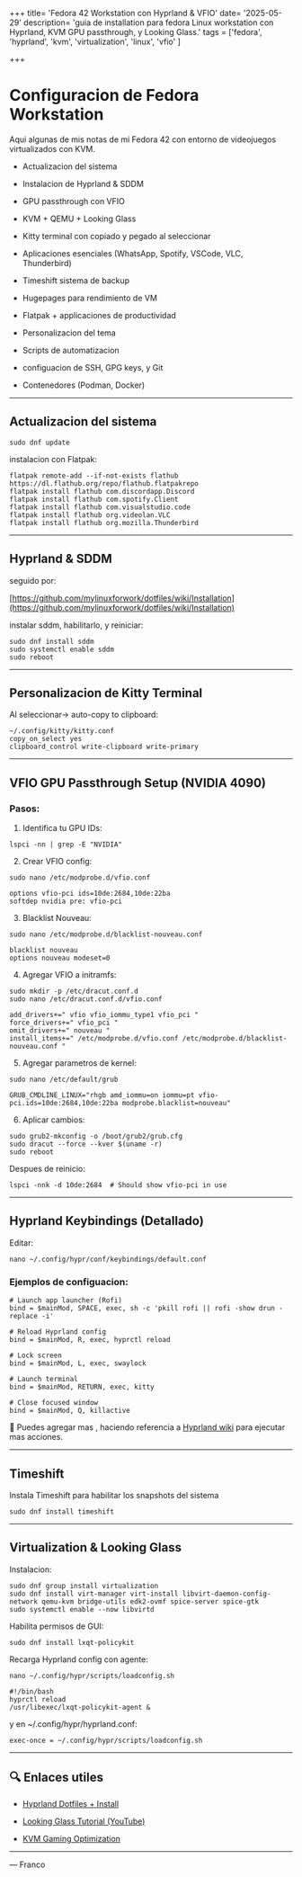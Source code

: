 +++
title= 'Fedora 42 Workstation con Hyprland & VFIO'
date= '2025-05-29'
description= 'guia de installation para fedora Linux workstation con Hyprland, KVM GPU passthrough, y Looking Glass.'
tags = ['fedora', 'hyprland', 'kvm', 'virtualization', 'linux', 'vfio' ]

+++

  

#  Configuracion de Fedora Workstation  

Aqui algunas de mis notas de mi Fedora 42 con entorno de videojuegos virtualizados con KVM. 
<!--more-->

- Actualizacion del sistema
    
- Instalacion de Hyprland & SDDM
    
- GPU passthrough con VFIO
    
- KVM + QEMU + Looking Glass
    
- Kitty terminal con copiado y pegado al seleccionar
    
- Aplicaciones esenciales (WhatsApp, Spotify, VSCode, VLC, Thunderbird)
    
- Timeshift sistema de backup 
    
- Hugepages para rendimiento de VM 
    
- Flatpak + applicaciones de productividad
    
- Personalizacion del tema
    
- Scripts de automatizacion
    
- configuacion de SSH, GPG keys, y Git
    
- Contenedores (Podman, Docker)
    

---

##  Actualizacion del sistema

```
sudo dnf update
```

instalacion con Flatpak:

```
flatpak remote-add --if-not-exists flathub https://dl.flathub.org/repo/flathub.flatpakrepo
flatpak install flathub com.discordapp.Discord
flatpak install flathub com.spotify.Client
flatpak install flathub com.visualstudio.code
flatpak install flathub org.videolan.VLC
flatpak install flathub org.mozilla.Thunderbird
```

---

## Hyprland & SDDM 

  

seguido por:

[https://github.com/mylinuxforwork/dotfiles/wiki/Installation](https://github.com/mylinuxforwork/dotfiles/wiki/Installation)

  

instalar sddm, habilitarlo, y reiniciar:

```
sudo dnf install sddm
sudo systemctl enable sddm
sudo reboot
```

---

## Personalizacion de Kitty Terminal 

  

Al seleccionar-> auto-copy to clipboard:

```
~/.config/kitty/kitty.conf
copy_on_select yes
clipboard_control write-clipboard write-primary
```

---

## VFIO GPU Passthrough Setup (NVIDIA 4090)

  

### Pasos:

1. Identifica tu GPU IDs:
    

```
lspci -nn | grep -E "NVIDIA"
```

2. Crear VFIO config:
    

```
sudo nano /etc/modprobe.d/vfio.conf
```

```
options vfio-pci ids=10de:2684,10de:22ba
softdep nvidia pre: vfio-pci
```

3. Blacklist Nouveau:
    

```
sudo nano /etc/modprobe.d/blacklist-nouveau.conf
```

```
blacklist nouveau
options nouveau modeset=0
```

4. Agregar VFIO a initramfs:
    

```
sudo mkdir -p /etc/dracut.conf.d
sudo nano /etc/dracut.conf.d/vfio.conf
```

```
add_drivers+=" vfio vfio_iommu_type1 vfio_pci "
force_drivers+=" vfio_pci "
omit_drivers+=" nouveau "
install_items+=" /etc/modprobe.d/vfio.conf /etc/modprobe.d/blacklist-nouveau.conf "
```

5. Agregar parametros de kernel:
    

```
sudo nano /etc/default/grub
```

```
GRUB_CMDLINE_LINUX="rhgb amd_iommu=on iommu=pt vfio-pci.ids=10de:2684,10de:22ba modprobe.blacklist=nouveau"
```

6. Aplicar cambios:
    

```
sudo grub2-mkconfig -o /boot/grub2/grub.cfg
sudo dracut --force --kver $(uname -r)
sudo reboot
```

Despues de reinicio:

```
lspci -nnk -d 10de:2684  # Should show vfio-pci in use
```

---

##  Hyprland Keybindings (Detallado)

  

Editar:

```
nano ~/.config/hypr/conf/keybindings/default.conf
```

### Ejemplos de configuacion:

```
# Launch app launcher (Rofi)
bind = $mainMod, SPACE, exec, sh -c 'pkill rofi || rofi -show drun -replace -i'

# Reload Hyprland config
bind = $mainMod, R, exec, hyprctl reload

# Lock screen
bind = $mainMod, L, exec, swaylock

# Launch terminal
bind = $mainMod, RETURN, exec, kitty

# Close focused window
bind = $mainMod, Q, killactive
```

📝  Puedes agregar mas , haciendo referencia a  [Hyprland wiki](https://wiki.hyprland.org/Configuring/Keybinds/) para ejecutar mas acciones.

---

## Timeshift

  

Instala Timeshift para habilitar los snapshots del sistema

```
sudo dnf install timeshift
```

---

## Virtualization & Looking Glass 

  

Instalacion:

```
sudo dnf group install virtualization
sudo dnf install virt-manager virt-install libvirt-daemon-config-network qemu-kvm bridge-utils edk2-ovmf spice-server spice-gtk
sudo systemctl enable --now libvirtd
```

Habilita permisos de GUI:

```
sudo dnf install lxqt-policykit
```

Recarga Hyprland config con agente:

```
nano ~/.config/hypr/scripts/loadconfig.sh
```

```
#!/bin/bash
hyprctl reload
/usr/libexec/lxqt-policykit-agent &
```

y en  ~/.config/hypr/hyprland.conf:

```
exec-once = ~/.config/hypr/scripts/loadconfig.sh
```

---

## **🔍 Enlaces utiles**

- [Hyprland Dotfiles + Install](https://github.com/mylinuxforwork/dotfiles/wiki/Installation)
    
- [Looking Glass Tutorial (YouTube)](https://www.youtube.com/watch?v=dxiX3E5B8bU)
    
- [KVM Gaming Optimization](https://blandmanstudios.medium.com/tutorial-the-ultimate-linux-laptop-for-pc-gamers-feat-kvm-and-vfio-dee521850385)
    

---



— Franco